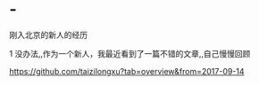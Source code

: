 # -
刚入北京的新人的经历

1
没办法,,作为一个新人，我最近看到了一篇不错的文章,,自己慢慢回顾









https://github.com/taizilongxu?tab=overview&from=2017-09-14
